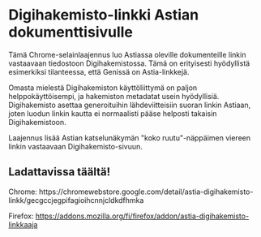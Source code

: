 <h1>Digihakemisto-linkki Astian dokumenttisivulle</h1>

Tämä Chrome-selainlaajennus luo Astiassa oleville dokumenteille linkin vastaavaan tiedostoon Digihakemistossa.
Tämä on erityisesti hyödyllistä esimerkiksi tilanteessa, että Genissä on Astia-linkkejä.

Omasta mielestä Digihakemiston käyttöliittymä on paljon helppokäyttöisempi, ja hakemiston metadatat usein hyödyllisiä.
Digihakemisto asettaa generoituihin lähdeviitteisiin suoran linkin Astiaan, joten luodun linkin kautta ei normaalisti pääse helposti takaisin Digihakemistoon.

Laajennus lisää Astian katselunäkymän "koko ruutu"-näppäimen viereen linkin vastaavaan Digihakemisto-sivuun.

<h2>Ladattavissa täältä!</h2>
Chrome: https://chromewebstore.google.com/detail/astia-digihakemisto-linkk/gecgccjegpifagioihcnnjcldkdfhmka

Firefox: https://addons.mozilla.org/fi/firefox/addon/astia-digihakemisto-linkkaaja
